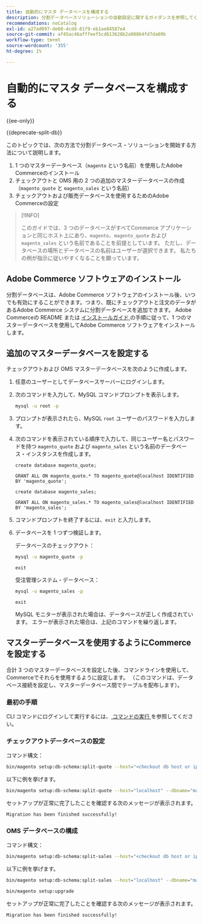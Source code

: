 ```yaml
---
title: 自動的にマスタ データベースを構成する
description: 分割データベースソリューションの自動設定に関するガイダンスを参照してください。
recommendations: noCatalog
exl-id: a27ad097-de60-4cdd-81f9-eb1ae84587e4
source-git-commit: af45ac46afffeef5cd613628b2a98864fd7da69b
workflow-type: tm+mt
source-wordcount: '355'
ht-degree: 1%

---
```


# 自動的にマスタ データベースを構成する

{{ee-only}}

{{deprecate-split-db}}

このトピックでは、次の方法で分割データベース・ソリューションを開始する方法について説明します。

1. 1 つのマスターデータベース（`magento` という名前）を使用したAdobe Commerceのインストール
1. チェックアウトと OMS 用の 2 つの追加のマスターデータベースの作成（`magento_quote` と `magento_sales` という名前）
1. チェックアウトおよび販売データベースを使用するためのAdobe Commerceの設定

>[!INFO]
>
>このガイドでは、3 つのデータベースがすべてCommerce アプリケーションと同じホスト上にあり、`magento`、`magento_quote` および `magento_sales` という名前であることを前提としています。 ただし、データベースの場所とデータベースの名前はユーザーが選択できます。 私たちの例が指示に従いやすくなることを願っています。

## Adobe Commerce ソフトウェアのインストール

分割データベースは、Adobe Commerce ソフトウェアのインストール後、いつでも有効にすることができます。つまり、既にチェックアウトと注文のデータがあるAdobe Commerce システムに分割データベースを追加できます。 Adobe Commerceの README または [ インストールガイド ](../../installation/overview.md) の手順に従って、1 つのマスターデータベースを使用してAdobe Commerce ソフトウェアをインストールします。

## 追加のマスターデータベースを設定する

チェックアウトおよび OMS マスターデータベースを次のように作成します。

1. 任意のユーザーとしてデータベースサーバーにログインします。
1. 次のコマンドを入力して、MySQL コマンドプロンプトを表示します。

   ```bash
   mysql -u root -p
   ```

1. プロンプトが表示されたら、MySQL `root` ユーザーのパスワードを入力します。
1. 次のコマンドを表示されている順序で入力して、同じユーザー名とパスワードを持つ `magento_quote` および `magento_sales` という名前のデータベース・インスタンスを作成します。

   ```shell
   create database magento_quote;
   ```

   ```shell
   GRANT ALL ON magento_quote.* TO magento_quote@localhost IDENTIFIED BY 'magento_quote';
   ```

   ```shell
   create database magento_sales;
   ```

   ```shell
   GRANT ALL ON magento_sales.* TO magento_sales@localhost IDENTIFIED BY 'magento_sales';
   ```

1. コマンドプロンプトを終了するには、`exit` と入力します。

1. データベースを 1 つずつ検証します。

   データベースのチェックアウト：

   ```bash
   mysql -u magento_quote -p
   ```

   ```shell
   exit
   ```

   受注管理システム・データベース：

   ```bash
   mysql -u magento_sales -p
   ```

   ```shell
   exit
   ```

   MySQL モニターが表示された場合は、データベースが正しく作成されています。 エラーが表示された場合は、上記のコマンドを繰り返します。

## マスターデータベースを使用するようにCommerceを設定する

合計 3 つのマスターデータベースを設定した後、コマンドラインを使用して、Commerceでそれらを使用するように設定します。 （このコマンドは、データベース接続を設定し、マスターデータベース間でテーブルを配布します）。

### 最初の手順

CLI コマンドにログインして実行するには、[ コマンドの実行 ](../cli/config-cli.md#running-commands) を参照してください。

### チェックアウトデータベースの設定

コマンド構文：

```bash
bin/magento setup:db-schema:split-quote --host="<checkout db host or ip>" --dbname="<name>" --username="<checkout db username>" --password="<password>"
```

以下に例を挙げます。

```bash
bin/magento setup:db-schema:split-quote --host="localhost" --dbname="magento_quote" --username="magento_quote" --password="magento_quote"
```

セットアップが正常に完了したことを確認する次のメッセージが表示されます。

```terminal
Migration has been finished successfully!
```

### OMS データベースの構成

コマンド構文：

```bash
bin/magento setup:db-schema:split-sales --host="<checkout db host or ip>" --dbname="<name>" --username="<checkout db username>" --password="<password>"
```

以下に例を挙げます。

```bash
bin/magento setup:db-schema:split-sales --host="localhost" --dbname="magento_sales" --username="magento_sales" --password="magento_sales"
```

```bash
bin/magento setup:upgrade
```

セットアップが正常に完了したことを確認する次のメッセージが表示されます。

```terminal
Migration has been finished successfully!
```
